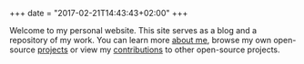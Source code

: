+++
date = "2017-02-21T14:43:43+02:00"
+++

Welcome to my personal website. This site serves as a blog and a repository of
my work. You can learn more [about me](/about/), browse my own open-source
[projects](/projects/) or view my [contributions](/contributions/) to other
open-source projects.
